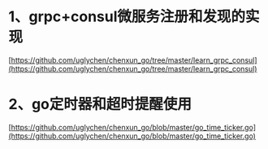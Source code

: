 # 1、grpc+consul微服务注册和发现的实现
[https://github.com/uglychen/chenxun_go/tree/master/learn_grpc_consul](https://github.com/uglychen/chenxun_go/tree/master/learn_grpc_consul)

# 2、go定时器和超时提醒使用
[https://github.com/uglychen/chenxun_go/blob/master/go_time_ticker.go](https://github.com/uglychen/chenxun_go/blob/master/go_time_ticker.go)
